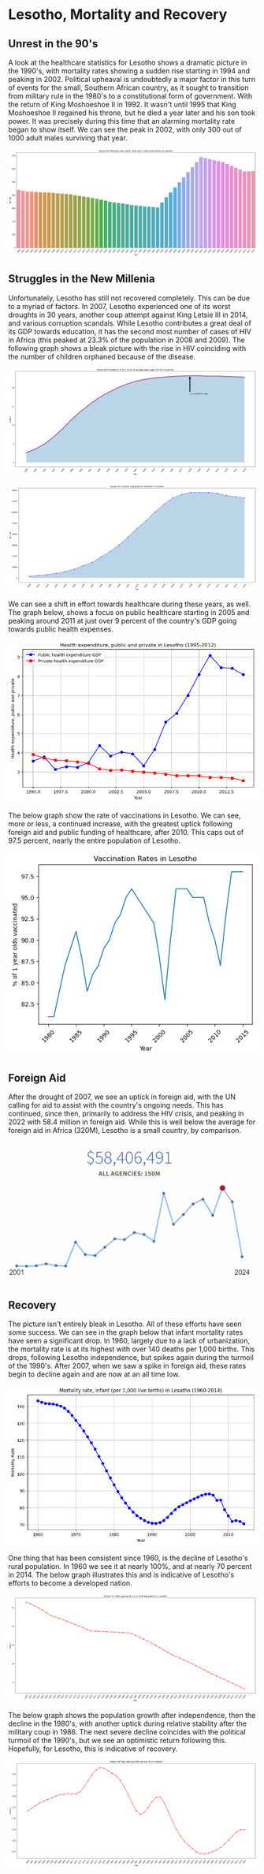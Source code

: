 # Lesotho, Mortality and Recovery <br>


## Unrest in the 90's

A look at the healthcare statistics for Lesotho shows a dramatic picture in the 1990's, with mortality rates showing a sudden rise starting in 1994 and peaking in 2002. Political upheaval is undoubtedly a major factor in this turn of events for the small, Southern African country, as it sought to transition from military rule in the 1980's to a constitutional form of government. With the return of King Moshoeshoe II in 1992. It wasn't until 1995 that King Moshoeshoe II regained his throne, but he died a year later and his son took power. It was precisely during this time that an alarming mortality rate began to show itself. We can see the peak in 2002, with only 300 out of 1000 adult males surviving that year.

![alt text](images\Lesotho_Mortality_Time_Bar.png)
## Struggles in the New Millenia
Unfortunately, Lesotho has still not recovered completely. This can be due to a myriad of factors. In 2007, Lesotho experienced one of its worst droughts in 30 years, another coup attempt against King Letsie III in 2014, and various corruption scandals. While Lesotho contributes a great deal of its GDP towards education, it has the second most number of cases of HIV in Africa (this peaked at 23.3% of the population in 2008 and 2009). The following graph shows a bleak picture with the rise in HIV coinciding with the number of children orphaned because of the disease.

![alt text](images\HIV_rates.png)

![alt text](images\AIDs_Orphans.png)

We can see a shift in effort towards healthcare during these years, as well. The graph below, shows a focus on public healthcare starting in 2005 and peaking around 2011 at just over 9 percent of the country's GDP going towards public health expenses.

![alt text](images\lesotho-health.png)

The below graph show the rate of vaccinations in Lesotho. We can see, more or less, a continued increase, with the greatest uptick following foreign aid and public funding of healthcare, after 2010. This caps out of 97.5 percent, nearly the entire population of Lesotho.

![alt text](images\Lesotho_Vaccination_Rates.png)

## Foreign Aid

After the drought of 2007, we see an uptick in foreign aid, with the UN calling for aid to assist with the country's ongoing needs. This has continued, since then, primarily to address the HIV crisis, and peaking in 2022 with 58.4 million in foreign aid. While this is well below the average for foreign aid in Africa (320M), Lesotho is a small country, by comparison.

![alt text](images\Lesotho_ForeignAid.png)

## Recovery

The picture isn't entirely bleak in Lesotho. All of these efforts have seen some success. We can see in the graph below that infant mortality rates have seen a significant drop. In 1960, largely due to a lack of urbanization, the mortality rate is at its highest with over 140 deaths per 1,000 births. This drops, following Lesotho independence, but spikes again during the turmoil of the 1990's. After 2007, when we saw a spike in foreign aid, these rates begin to decline again and are now at an all time low.

![alt text](images\Lethoso_Mortality_Infant_Time.png)



One thing that has been consistent since 1960, is the decline of Lesotho's rural population. In 1960 we see it at nearly 100%, and at nearly 70 percent in 2014. The below graph illustrates this and is indicative of Lesotho's efforts to become a developed nation.

![alt text](images\Lesotho_PercentRuralPop_Time_Line.png)

The below graph shows the population growth after independence, then the decline in the 1980's, with another uptick during relative stability after the military coup in 1986. The next severe decline coincides with the political turmoil of the 1990's, but we see an optimistic return following this. Hopefully, for Lesotho, this is indicative of recovery.

![alt text](images\Lesotho_PopulationGrowth_Time_Line.png)